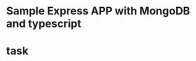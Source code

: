 <!-- bootsrapped using @nurikjohn/create-me-project -->

# Sample Express APP with MongoDB and typescript
# task
